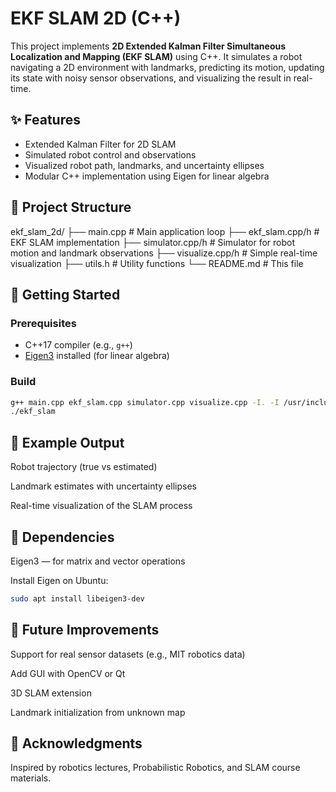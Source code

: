 # EKF SLAM 2D (C++)

This project implements **2D Extended Kalman Filter Simultaneous Localization and Mapping (EKF SLAM)** using C++. It simulates a robot navigating a 2D environment with landmarks, predicting its motion, updating its state with noisy sensor observations, and visualizing the result in real-time.

## ✨ Features

- Extended Kalman Filter for 2D SLAM
- Simulated robot control and observations
- Visualized robot path, landmarks, and uncertainty ellipses
- Modular C++ implementation using Eigen for linear algebra

## 📁 Project Structure

ekf_slam_2d/
├── main.cpp # Main application loop
├── ekf_slam.cpp/h # EKF SLAM implementation
├── simulator.cpp/h # Simulator for robot motion and landmark observations
├── visualize.cpp/h # Simple real-time visualization
├── utils.h # Utility functions
└── README.md # This file


## 🚀 Getting Started

### Prerequisites

- C++17 compiler (e.g., `g++`)
- [Eigen3](https://eigen.tuxfamily.org/) installed (for linear algebra)

### Build

```bash
g++ main.cpp ekf_slam.cpp simulator.cpp visualize.cpp -I. -I /usr/include/eigen3 -std=c++17 -o ekf_slam
./ekf_slam
```
## 🧪 Example Output
Robot trajectory (true vs estimated)

Landmark estimates with uncertainty ellipses

Real-time visualization of the SLAM process

## 🧱 Dependencies
Eigen3 — for matrix and vector operations

Install Eigen on Ubuntu:
```bash
sudo apt install libeigen3-dev
```
## 🤖 Future Improvements
Support for real sensor datasets (e.g., MIT robotics data)

Add GUI with OpenCV or Qt

3D SLAM extension

Landmark initialization from unknown map

## 🙌 Acknowledgments
Inspired by robotics lectures, Probabilistic Robotics, and SLAM course materials.
